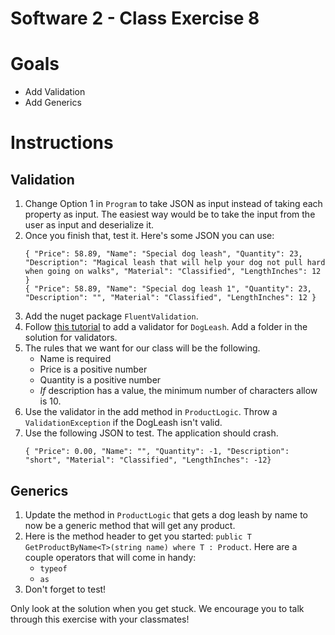 # Software 2 - Class Exercise 8

# Goals
- Add Validation
- Add Generics

# Instructions
## Validation
1. Change Option 1 in `Program` to take JSON as input instead of taking each property as input.  The easiest way would be to take the input from the user as input and deserialize it.
1. Once you finish that, test it.  Here's some JSON you can use:
	```
	{ "Price": 58.89, "Name": "Special dog leash", "Quantity": 23, "Description": "Magical leash that will help your dog not pull hard when going on walks", "Material": "Classified", "LengthInches": 12 }
	{ "Price": 58.89, "Name": "Special dog leash 1", "Quantity": 23, "Description": "", "Material": "Classified", "LengthInches": 12 }
	```
1. Add the nuget package `FluentValidation`.
1. Follow [this tutorial](https://docs.fluentvalidation.net/en/latest/start.html) to add a validator for `DogLeash`.  Add a folder in the solution for validators.
1. The rules that we want for our class will be the following.
   - Name is required
   - Price is a positive number
   - Quantity is a positive number
   - _If_ description has a value, the minimum number of characters allow is 10.
1. Use the validator in the add method in `ProductLogic`.  Throw a `ValidationException` if the DogLeash isn't valid.
1. Use the following JSON to test. The application should crash.
	```
	{ "Price": 0.00, "Name": "", "Quantity": -1, "Description": "short", "Material": "Classified", "LengthInches": -12}
	```

## Generics
1. Update the method in `ProductLogic` that gets a dog leash by name to now be a generic method that will get any product.
1. Here is the method header to get you started: `public T GetProductByName<T>(string name) where T : Product`. Here are a couple operators that will come in handy:
   - `typeof`
   - `as`
1. Don't forget to test!

Only look at the solution when you get stuck.  We encourage you to talk through this exercise with your classmates!